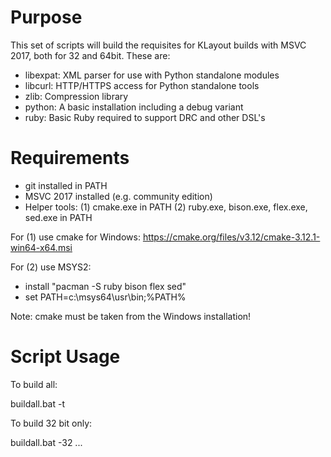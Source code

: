 
# Purpose

This set of scripts will build the requisites for KLayout builds with
MSVC 2017, both for 32 and 64bit. These are:

  * libexpat: XML parser for use with Python standalone modules
  * libcurl: HTTP/HTTPS access for Python standalone tools
  * zlib: Compression library
  * python: A basic installation including a debug variant
  * ruby: Basic Ruby required to support DRC and other DSL's


# Requirements

  * git installed in PATH
  * MSVC 2017 installed (e.g. community edition)
  * Helper tools:
    (1) cmake.exe in PATH
    (2) ruby.exe, bison.exe, flex.exe, sed.exe in PATH

For (1) use cmake for Windows: https://cmake.org/files/v3.12/cmake-3.12.1-win64-x64.msi

For (2) use MSYS2:
  * install "pacman -S ruby bison flex sed"
  * set PATH=c:\msys64\usr\bin;%PATH%

Note: cmake must be taken from the Windows installation!


# Script Usage

To build all:

  buildall.bat -t <installation dir>

To build 32 bit only:

  buildall.bat -32 ...
